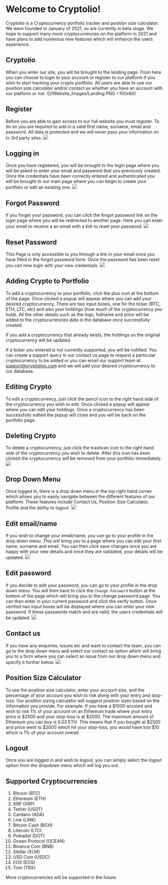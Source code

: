 # Welcome to Cryptolio!

Cryptolio is a Cryptocurrency portfolio tracker and position size calculator. We were founded in January of 2021, so are currently in beta stage. We hope to support many more cryptocurrencies on the platform in 2021 and have plans to add numerous new features which will enhance the users experience. 

## Cryptolio
When you enter our site, you will be brought to the landing page. From here you can choose to login to your account or register to our platform if you wish to start tracking your crypto portfolio. All users are able to use our position size calculator and/or contact us whether you have an account with our platform or not.
![](Website_Images/Landing.PNG =100x60)

## Register
Before you are able to gain access to our full website you must register. To do so you are required to add in a valid first name, surname, email and password. All data is protected and we will never pass your information on to 3rd party sites.
![](Website_Images/Register.PNG)

## Logging in
Once you have registered, you will be brought to the login page where you will be asked to enter your email and password that you previously created. Once the credentials have been correctly entered and authenticated you will be brought to our main page where you can begin to create your portfolio or edit an existing one.
![](Website_Images/Login.PNG)

## Forgot Password
If you forget your password, you can click the forgot password link on the login page where you will be redirected to another page. Here you can enter your email to receive a an email with a link to reset your password.
![](Website_Images/Forgot_Password.PNG)

## Reset Password 
This Page is only accessible to you through a link in your email once you have filled in the forgot password form. Once the password has been reset you can now login with your new credentials.
![](Website_Images/Reset_Password.PNG)

## Adding Crypto to Portfolio
To add a cryptocurrency to your portfolio, click the plus icon at the bottom of the page. Once clicked a popup will appear where you can add your desired cryptocurrency. There are two input boxes, one for the ticker (BTC, ETH, LTC, etc) and also your holdings (how much of the cryptocurrency you hold). All the other details such as the logo, fullname and price will be added to the cryptocurrencies data in the database once successfully created.

If you add a cryptocurrency that already exists, the holdings on the original cryptocurrency will be updated.

If a ticker you entered is not currently supported, you will be notified. You can create a support query in our contact us page to request a particular cryptocurrency to be added or you can email our support team at support@cryptolioo.com and we will add your desired cryptocurrency to our database.

## Editing Crypto
To edit a cryptocurrency, just click the pencil icon to the right hand side of the cryptocurrency you wish to edit. Once clicked a popup will appear where you can edit your holdings. Once a cryptocurrency has been successfully edited the popup will close and you will be back on the portfolio page.

## Deleting Crypto
To delete a cryptocurrency, just click the trashcan icon to the right hand side of the cryptocurrency you wish to delete. After this icon has been clicked the cryptocurrency will be removed from your portfolio immediately.
![](Website_Images/portfolio.PNG)

## Drop Down Menu
Once logged in, there is a drop down menu in the top right hand corner which allows you to easily navigate between the different features of our platform. These features include Contact Us, Position Size Calculator, Profile and the ability to logout.
![](Website_Images/Drop_Down_Menu.PNG)

## Edit email/name
If you wish to change your email/name, you can go to your profile in the drop down menu. This will bring you to a page where you can edit your first name, surname  and email. You can then click save changes once you are happy with your new details and once they are validated, your details will be updated.
![](Website_Images/New_email.PNG)

## Edit password
If you decide to edit your password, you can go to your profile in the drop down menu. You will then have to click the `Change Password` button at the bottom of the page which will bring you to the change password page. You can then enter in your current password and click the verify button. Once verified two input boxes will be displayed where you can enter your new password. If these passwords match and are valid, the users credentials will be updated.
![](Website_Images/New_password.PNG)

## Contact us
If you have any enquiries, issues etc and want to contact the team, you can go to the drop down menu and select our contact us option which will bring you to a form where you can select an issue from our drop down menu and specify it further below.
![](Website_Images/Contact_us.PNG)

## Position Size Calculator
To use the position size calculator, enter  your account size, and the percentage of your account you wish to risk along with your entry and stop-loss. Our position sizing calculator will suggest position sizes based on the information you provide.
For example: If you have a $1000 account and wish to risk 1% of your account on an Ethereum trade where your entry price is $2500 and your stop-loss is at $2000. The maximum amount of Ethereum you can buy is 0.02 ETH. This means that if you bought at $2500 and price went to $2000 which hit your stop-loss, you would have lost $10 which is 1% of your account overall.

## Logout
Once you are logged in and wish to logout, you can simply select the logout option from the dropdown menu which will log you out.

## Supported Cryptocurrencies
1. Bitcoin (BTC)
2. Ethereum (ETH)
3. XRP (XRP)
4. Tether (USDT)
5. Cardano (ADA)
6. Link (LINK)
7. Bitcoin Cash (BCH)
8. Litecoin (LTC)
9. Polkadot (DOT)
10. Ocean Protocol (OCEAN)
11. Binance Coin (BNB)
12. Stellar (XLM)
13. USD Coin (USDC)
14. EOS (EOS)
15. Tron (TRX)

More cryptocurrencies will be supported in the future.
